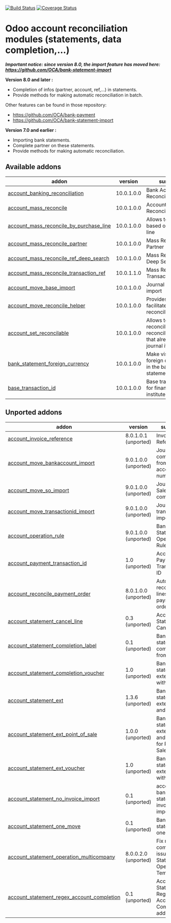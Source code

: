 [![Build Status](https://travis-ci.org/OCA/account-reconcile.svg?branch=10.0)](https://travis-ci.org/OCA/account-reconcile)
[![Coverage Status](https://coveralls.io/repos/OCA/account-reconcile/badge.png?branch=10.0)](https://coveralls.io/r/OCA/account-reconcile?branch=10.0)

Odoo account reconciliation modules (statements, data completion,...)
=====================================================================

***Important notice: since version 8.0, the import feature has moved here: https://github.com/OCA/bank-statement-import***


__Version 8.0 and later :__

* Completion of infos (partner, account, ref,...) in statements.
* Provide methods for making automatic reconciliation in batch.

Other features can be found in those repository:
* https://github.com/OCA/bank-payment
* https://github.com/OCA/bank-statement-import

__Version 7.0 and earlier :__

* Importing bank statements.
* Complete partner on these statements.
* Provide methods for making automatic reconciliation.


[//]: # (addons)

Available addons
----------------
addon | version | summary
--- | --- | ---
[account_banking_reconciliation](account_banking_reconciliation/) | 10.0.1.0.0 | Bank Account Reconciliation
[account_mass_reconcile](account_mass_reconcile/) | 10.0.1.0.0 | Account Mass Reconcile
[account_mass_reconcile_by_purchase_line](account_mass_reconcile_by_purchase_line/) | 10.0.1.0.0 | Allows to reconcile based on the PO line
[account_mass_reconcile_partner](account_mass_reconcile_partner/) | 10.0.1.0.0 | Mass Reconcile Partner
[account_mass_reconcile_ref_deep_search](account_mass_reconcile_ref_deep_search/) | 10.0.1.0.0 | Mass Reconcile Ref Deep Search
[account_mass_reconcile_transaction_ref](account_mass_reconcile_transaction_ref/) | 10.0.1.1.0 | Mass Reconcile Transaction Ref
[account_move_base_import](account_move_base_import/) | 10.0.1.0.0 | Journal Entry base import
[account_move_reconcile_helper](account_move_reconcile_helper/) | 10.0.1.0.0 | Provides tools to facilitate reconciliation
[account_set_reconcilable](account_set_reconcilable/) | 10.0.1.0.0 | Allows to set as reconcilable a non reconcilableaccount that already have journal items.
[bank_statement_foreign_currency](bank_statement_foreign_currency/) | 10.0.1.0.0 | Make visible the foreign currencies in the bank statements
[base_transaction_id](base_transaction_id/) | 10.0.1.0.0 | Base transaction id for financial institutes


Unported addons
---------------
addon | version | summary
--- | --- | ---
[account_invoice_reference](account_invoice_reference/) | 8.0.1.0.1 (unported) | Invoices Reference
[account_move_bankaccount_import](account_move_bankaccount_import/) | 9.0.1.0.0 (unported) | Journal Entry completion from bank account number
[account_move_so_import](account_move_so_import/) | 9.0.1.0.0 (unported) | Journal Entry Sale Order completion
[account_move_transactionid_import](account_move_transactionid_import/) | 9.0.1.0.0 (unported) | Journal Entry transactionID import
[account_operation_rule](account_operation_rule/) | 9.0.1.0.0 (unported) | Bank Statement Operation Rules
[account_payment_transaction_id](account_payment_transaction_id/) | 1.0 (unported) | Account Payment - Transaction ID
[account_reconcile_payment_order](account_reconcile_payment_order/) | 8.0.1.0.0 (unported) | Automatically reconcile all lines from payment orders
[account_statement_cancel_line](account_statement_cancel_line/) | 0.3 (unported) | Account Statement Cancel Line
[account_statement_completion_label](account_statement_completion_label/) | 0.1 (unported) | Bank statement completion from label
[account_statement_completion_voucher](account_statement_completion_voucher/) | 1.0 (unported) | Bank statement extension with voucher
[account_statement_ext](account_statement_ext/) | 1.3.6 (unported) | Bank statement extension and profiles
[account_statement_ext_point_of_sale](account_statement_ext_point_of_sale/) | 1.0.0 (unported) | Bank statement extension and profiles for Point of Sale
[account_statement_ext_voucher](account_statement_ext_voucher/) | 1.0 (unported) | Bank statement extension with voucher
[account_statement_no_invoice_import](account_statement_no_invoice_import/) | 0.1 (unported) | account bank statement no invoice import
[account_statement_one_move](account_statement_one_move/) | 0.1 (unported) | Bank statement one move
[account_statement_operation_multicompany](account_statement_operation_multicompany/) | 8.0.0.2.0 (unported) | Fix multi-company issue on Statement Operation Templates
[account_statement_regex_account_completion](account_statement_regex_account_completion/) | 0.1 (unported) | Account Statement Regex Account Completion addon

[//]: # (end addons)
